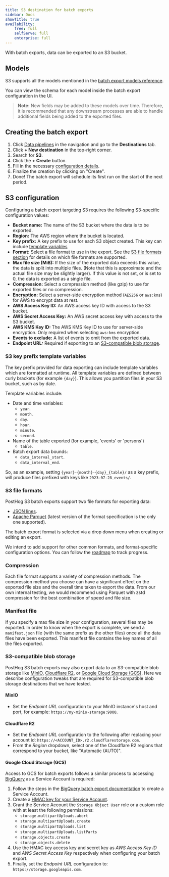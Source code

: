 ```yaml
---
title: S3 destination for batch exports
sidebar: Docs
showTitle: true
availability:
    free: full
    selfServe: full
    enterprise: full
---
```


With batch exports, data can be exported to an S3 bucket.

## Models

S3 supports all the models mentioned in the [batch export models reference](/docs/cdp/batch-exports#models).

You can view the schema for each model inside the batch export configuration in the UI.

> **Note:** New fields may be added to these models over time. Therefore, it is recommended that any downstream processes are able to handle additional fields being added to the exported files.


## Creating the batch export

1. Click [Data pipelines](https://app.posthog.com/pipeline) in the navigation and go to the **Destinations** tab.
2. Click **+ New destination** in the top-right corner.
3. Search for **S3**.
4. Click the **+ Create** button.
5. Fill in the necessary [configuration details](#s3-configuration).
6. Finalize the creation by clicking on "Create".
7. Done! The batch export will schedule its first run on the start of the next period.

## S3 configuration

Configuring a batch export targeting S3 requires the following S3-specific configuration values:
* **Bucket name:** The name of the S3 bucket where the data is to be exported.
* **Region:** The AWS region where the bucket is located.
* **Key prefix:** A key prefix to use for each S3 object created. This key can include [template variables](#s3-key-prefix-template-variables)
* **Format:** Select a file format to use in the export. See the [S3 file formats section](#s3-file-formats) for details on which file formats are supported.
* **Max file size (MiB):** If the size of the exported data exceeds this value, the data is split into multiple files. (Note that this is approximate and the actual file size may be slightly larger). If this value is not set, or is set to 0, the data is exported as a single file.
* **Compression:** Select a compression method (like gzip) to use for exported files or no compression.
* **Encryption:** Select a server-side encryption method (`AES256` or `aws:kms`) for AWS to encrypt data at rest.
* **AWS Access Key ID:** An AWS access key ID with access to the S3 bucket.
* **AWS Secret Access Key:** An AWS secret access key with access to the S3 bucket.
* **AWS KMS Key ID:** The AWS KMS Key ID to use for server-side encryption. Only required when selecting `aws:kms` encryption.
* **Events to exclude:** A list of events to omit from the exported data.
* **Endpoint URL:** Required if exporting to an [S3-compatible blob storage](#s3-compatible-blob-storage).

### S3 key prefix template variables

The key prefix provided for data exporting can include template variables which are formatted at runtime. All template variables are defined between curly brackets (for example `{day}`). This allows you partition files in your S3 bucket, such as by date.

Template variables include:
* Date and time variables:
  * `year`.
  * `month`.
  * `day`.
  * `hour`.
  * `minute`.
  * `second`.
* Name of the table exported (for example, 'events' or 'persons')
  * `table`.
* Batch export data bounds:
  * `data_interval_start`.
  * `data_interval_end`.

So, as an example, setting `{year}-{month}-{day}_{table}/` as a key prefix, will produce files prefixed with keys like `2023-07-28_events/`.

### S3 file formats

PostHog S3 batch exports support two file formats for exporting data:
* [JSON lines](https://jsonlines.org/).
* [Apache Parquet](https://parquet.apache.org/) (latest version of the format specification is the only one supported).

The batch export format is selected via a drop down menu when creating or editing an export.

We intend to add support for other common formats, and format-specific configuration options. You can follow the [roadmap](https://github.com/PostHog/posthog/issues/15997) to track progress.

### Compression

Each file format supports a variety of compression methods. The compression method you choose can have a significant effect on the exported file size and the overall time taken to export the data. From our own internal testing, we would recommend using Parquet with zstd compression for the best combination of speed and file size.

### Manifest file

If you specify a max file size in your configuration, several files may be exported. In order to know when the export is complete, we send a `manifest.json` file (with the same prefix as the other files) once all the data files have been exported. This manifest file contains the key names of all the files exported.

### S3-compatible blob storage

PostHog S3 batch exports may also export data to an S3-compatible blob storage like [MinIO](https://github.com/minio/minio), [Cloudflare R2](https://www.cloudflare.com/developer-platform/products/r2/), or [Google Cloud Storage (GCS)](https://cloud.google.com/storage). Here we describe configuration tweaks that are required for S3-compatible blob storage destinations that we have tested.

#### MinIO
* Set the *Endpoint URL* configuration to your MinIO instance's host and port, for example: `https://my-minio-storage:9000`.

#### Cloudflare R2
* Set the *Endpoint URL* configuration to the following after replacing your account id: `https://<ACCOUNT_ID>.r2.cloudflarestorage.com`.
* From the *Region* dropdown, select one of the Cloudflare R2 regions that correspond to your bucket, like "Automatic (AUTO)".

#### Google Cloud Storage (GCS)
Access to GCS for batch exports follows a similar process to accessing [BigQuery](/docs/cdp/batch-exports/bigquery) as a Service Account is required:
1. Follow the steps in the [BigQuery batch export documentation](/docs/cdp/batch-exports/bigquery) to create a Service Account.
2. Create a [HMAC key for your Service Account](https://cloud.google.com/storage/docs/authentication/managing-hmackeys#console).
3. Grant the Service Account the `Storage Object User` role or a custom role with at least the following permissions:
   * `storage.multipartUploads.abort`
   * `storage.multipartUploads.create`
   * `storage.multipartUploads.list`
   * `storage.multipartUploads.listParts`
   * `storage.objects.create`
   * `storage.objects.delete`
4. Use the HMAC key access key and secret key as *AWS Access Key ID* and *AWS Secret Access Key* respectively when configuring your batch export.
5. Finally, set the *Endpoint URL* configuration to: `https://storage.googleapis.com`.
